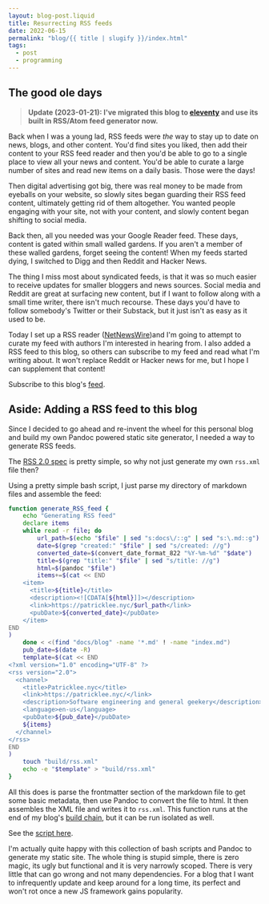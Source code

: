 ```yaml
---
layout: blog-post.liquid
title: Resurrecting RSS feeds
date: 2022-06-15
permalink: "blog/{{ title | slugify }}/index.html"
tags:
  - post
  - programming
---
```


## The good ole days

> **Update (2023-01-21): I've migrated this blog to [eleventy](https://www.11ty.dev/) and use its built in RSS/Atom feed generator now.**

Back when I was a young lad, RSS feeds were _the_ way to stay up to date on news, blogs, and other content. You'd find sites you liked, then add their content to your RSS feed reader and then you'd be able to go to a single place to view all your news and content. You'd be able to curate a large number of sites and read new items on a daily basis. Those were the days!

Then digital advertising got big, there was real money to be made from eyeballs on your website, so slowly sites began guarding their RSS feed content, ultimately getting rid of them altogether. You wanted people engaging with your site, not with your content, and slowly content began shifting to social media.

Back then, all you needed was your Google Reader feed. These days, content is gated within small walled gardens. If you aren't a member of these walled gardens, forget seeing the content! When my feeds started dying, I switched to Digg and then Reddit and Hacker News.

The thing I miss most about syndicated feeds, is that it was so much easier to receive updates for smaller bloggers and news sources. Social media and Reddit are great at surfacing new content, but if I want to follow along with a small time writer, there isn't much recourse. These days you'd have to follow somebody's Twitter or their Substack, but it just isn't as easy as it used to be.

Today I set up a RSS reader ([NetNewsWire](https://netnewswire.com/))and I'm going to attempt to curate my feed with authors I'm interested in hearing from. I also added a RSS feed to this blog, so others can subscribe to my feed and read what I'm writing about. It won't replace Reddit or Hacker news for me, but I hope I can supplement that content!

Subscribe to this blog's [feed](https://patricklee.nyc/rss.xml).

## Aside: Adding a RSS feed to this blog

Since I decided to go ahead and re-invent the wheel for this personal blog and build my own Pandoc powered static site generator, I needed a way to generate RSS feeds.

The [RSS 2.0 spec](https://cyber.harvard.edu/rss/rss.html) is pretty simple, so why not just generate my own `rss.xml` file then?

Using a pretty simple bash script, I just parse my directory of markdown files and assemble the feed:

```bash
function generate_RSS_feed {
    echo "Generating RSS feed"
    declare items
    while read -r file; do
        url_path=$(echo "$file" | sed "s:docs\/::g" | sed "s:\.md::g")
        date=$(grep "created:" "$file" | sed "s/created: //g")
        converted_date=$(convert_date_format_822 "%Y-%m-%d" "$date")
        title=$(grep "title:" "$file" | sed "s/title: //g")
        html=$(pandoc "$file")
        items+=$(cat << END
    <item>
      <title>${title}</title>
      <description><![CDATA[${html}]]></description>
      <link>https://patricklee.nyc/$url_path</link>
      <pubDate>${converted_date}</pubDate>
    </item>
END
)
    done < <(find "docs/blog" -name '*.md' ! -name "index.md")
    pub_date=$(date -R)
    template=$(cat << END
<?xml version="1.0" encoding="UTF-8" ?>
<rss version="2.0">
  <channel>
    <title>Patricklee.nyc</title>
    <link>https://patricklee.nyc/</link>
    <description>Software engineering and general geekery</description>
    <language>en-us</language>
    <pubDate>${pub_date}</pubDate>
    ${items}
  </channel>
</rss>
END
)
    touch "build/rss.xml"
    echo -e "$template" > "build/rss.xml"
}
```

All this does is parse the frontmatter section of the markdown file to get some basic metadata, then use Pandoc to convert the file to html. It then assembles the XML file and writes it to `rss.xml`. This function runs at the end of my blog's [build chain](https://github.com/patleeman/patricklee.nyc/blob/master/build.sh), but it can be run isolated as well.

See the [script here](https://github.com/patleeman/patricklee.nyc/blob/master/build_scripts/rss.sh).

I'm actually quite happy with this collection of bash scripts and Pandoc to generate my static site. The whole thing is stupid simple, there is zero magic, its ugly but functional and it is very narrowly scoped. There is very little that can go wrong and not many dependencies. For a blog that I want to infrequently update and keep around for a long time, its perfect and won't rot once a new JS framework gains popularity.
